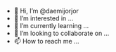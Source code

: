 - 👋 Hi, I’m @daemijorjor
- 👀 I’m interested in ...
- 🌱 I’m currently learning ...
- 💞️ I’m looking to collaborate on ...
- 📫 How to reach me ...

<!---
daemijorjor/daemijorjor is a ✨ special ✨ repository because its `README.md` (this file) appears on your GitHub profile.
You can click the Preview link to take a look at your changes.
--->
